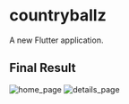# countryballz

A new Flutter application.

## Final Result
![home_page](https://ibb.co/zXwx9v4)
![details_page](https://ibb.co/VYdJ7HC)

